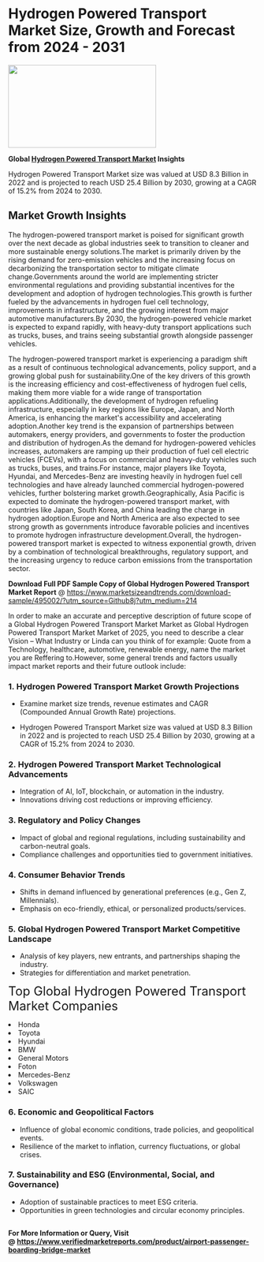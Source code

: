 <H1>Hydrogen Powered Transport Market Size, Growth and Forecast from 2024 - 2031</H1><img class="aligncenter size-medium wp-image-584254" src="https://thirdeyenews.in/wp-content/uploads/2024/09/Global-Market-Research-300x168.jpeg" alt="" width="300" height="168" /><p><strong>Global&nbsp;<a href="https://www.marketsizeandtrends.com/download-sample/495002/?utm_source=Github8j?utm_medium=214">Hydrogen Powered Transport Market</a> Insights</strong></p><p>Hydrogen Powered Transport Market size was valued at USD 8.3 Billion in 2022 and is projected to reach USD 25.4 Billion by 2030, growing at a CAGR of 15.2% from 2024 to 2030.</p><p><h2>Market Growth Insights</h2> <p>The hydrogen-powered transport market is poised for significant growth over the next decade as global industries seek to transition to cleaner and more sustainable energy solutions.The market is primarily driven by the rising demand for zero-emission vehicles and the increasing focus on decarbonizing the transportation sector to mitigate climate change.Governments around the world are implementing stricter environmental regulations and providing substantial incentives for the development and adoption of hydrogen technologies.This growth is further fueled by the advancements in hydrogen fuel cell technology, improvements in infrastructure, and the growing interest from major automotive manufacturers.By 2030, the hydrogen-powered vehicle market is expected to expand rapidly, with heavy-duty transport applications such as trucks, buses, and trains seeing substantial growth alongside passenger vehicles.</p> <p>The hydrogen-powered transport market is experiencing a paradigm shift as a result of continuous technological advancements, policy support, and a growing global push for sustainability.One of the key drivers of this growth is the increasing efficiency and cost-effectiveness of hydrogen fuel cells, making them more viable for a wide range of transportation applications.Additionally, the development of hydrogen refueling infrastructure, especially in key regions like Europe, Japan, and North America, is enhancing the market's accessibility and accelerating adoption.Another key trend is the expansion of partnerships between automakers, energy providers, and governments to foster the production and distribution of hydrogen.As the demand for hydrogen-powered vehicles increases, automakers are ramping up their production of fuel cell electric vehicles (FCEVs), with a focus on commercial and heavy-duty vehicles such as trucks, buses, and trains.For instance, major players like Toyota, Hyundai, and Mercedes-Benz are investing heavily in hydrogen fuel cell technologies and have already launched commercial hydrogen-powered vehicles, further bolstering market growth.Geographically, Asia Pacific is expected to dominate the hydrogen-powered transport market, with countries like Japan, South Korea, and China leading the charge in hydrogen adoption.Europe and North America are also expected to see strong growth as governments introduce favorable policies and incentives to promote hydrogen infrastructure development.Overall, the hydrogen-powered transport market is expected to witness exponential growth, driven by a combination of technological breakthroughs, regulatory support, and the increasing urgency to reduce carbon emissions from the transportation sector.</p> <p><span class=""><strong>Download Full PDF Sample Copy of Global Hydrogen Powered Transport Market Report</strong> @ <a href="https://www.marketsizeandtrends.com/download-sample/495002/?utm_source=Github8j?utm_medium=214" target="_blank">https://www.marketsizeandtrends.com/download-sample/495002/?utm_source=Github8j?utm_medium=214</a></span></p><p>In order to make an accurate and perceptive description of future scope of a Global&nbsp;Hydrogen Powered Transport Market Market as Global&nbsp;Hydrogen Powered Transport Market Market of 2025, you need to describe a clear Vision &ndash; What Industry or Linda can you think of for example: Quote from a Technology, healthcare, automotive, renewable energy, name the market you are Reffering to.However, some general trends and factors usually impact market reports and their future outlook include:</p><h3>1.&nbsp;<strong>Hydrogen Powered Transport Market Growth Projections</strong></h3><ul><li>Examine market size trends, revenue estimates and CAGR (Compounded Annual Growth Rate) projections.</li><li><p>Hydrogen Powered Transport Market size was valued at USD 8.3 Billion in 2022 and is projected to reach USD 25.4 Billion by 2030, growing at a CAGR of 15.2% from 2024 to 2030.</p></li></ul><h3>2.&nbsp;<strong>Hydrogen Powered Transport Market Technological Advancements</strong></h3><ul><li>Integration of AI, IoT, blockchain, or automation in the industry.</li><li>Innovations driving cost reductions or improving efficiency.</li></ul><h3>3.&nbsp;<strong>Regulatory and Policy Changes</strong></h3><ul><li>Impact of global and regional regulations, including sustainability and carbon-neutral goals.</li><li>Compliance challenges and opportunities tied to government initiatives.</li></ul><h3>4.&nbsp;<strong>Consumer Behavior Trends</strong></h3><ul><li>Shifts in demand influenced by generational preferences (e.g., Gen Z, Millennials).</li><li>Emphasis on eco-friendly, ethical, or personalized products/services.</li></ul><h3>5.&nbsp;<strong>Global Hydrogen Powered Transport Market Competitive Landscape</strong></h3><ul><li>Analysis of key players, new entrants, and partnerships shaping the industry.</li><li>Strategies for differentiation and market penetration.</li></ul><p data-pm-slice="1 1 []"><span style="color: inherit; font-family: inherit; font-size: 25px;">Top Global Hydrogen Powered Transport Market Companies</span></p><div class="" data-test-id=""><p><li>Honda</li><li> Toyota</li><li> Hyundai</li><li> BMW</li><li> General Motors</li><li> Foton</li><li> Mercedes-Benz</li><li> Volkswagen</li><li> SAIC</li></p></div><h3>6.&nbsp;<strong>Economic and Geopolitical Factors</strong></h3><ul><li>Influence of global economic conditions, trade policies, and geopolitical events.</li><li>Resilience of the market to inflation, currency fluctuations, or global crises.</li></ul><h3>7.&nbsp;<strong>Sustainability and ESG (Environmental, Social, and Governance)</strong></h3><ul><li>Adoption of sustainable practices to meet ESG criteria.</li><li>Opportunities in green technologies and circular economy principles.</li></ul><h2><strong style="font-size: 14px;">For More Information or Query, Visit @&nbsp;</strong><a style="background-color: #ffffff; font-size: 14px;" href="https://www.marketsizeandtrends.com/report/hydrogen-powered-transport-market/" target="_blank">https://www.verifiedmarketreports.com/product/airport-passenger-boarding-bridge-market</a></h2>